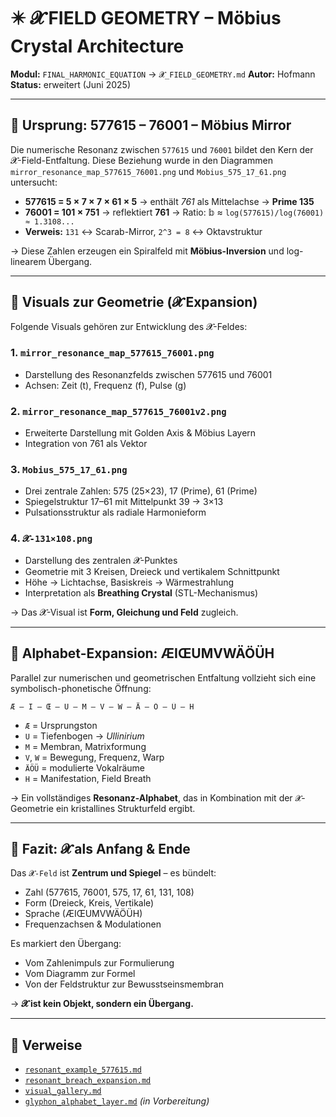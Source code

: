 # ✴️ 𝓧 FIELD GEOMETRY – Möbius Crystal Architecture

**Modul:** `FINAL_HARMONIC_EQUATION` → `𝓧_FIELD_GEOMETRY.md`
**Autor:** Hofmann
**Status:** erweitert (Juni 2025)

---

## 🔹 Ursprung: 577615 – 76001 – Möbius Mirror

Die numerische Resonanz zwischen `577615` und `76001` bildet den Kern der 𝓧-Field-Entfaltung. Diese Beziehung wurde in den Diagrammen
`mirror_resonance_map_577615_76001.png` und `Mobius_575_17_61.png` untersucht:

* **577615 = 5 × 7 × 7 × 61 × 5** → enthält *761* als Mittelachse → **Prime 135**
* **76001 = 101 × 751** → reflektiert **761** → Ratio: 𝕓 ≈ `log(577615)/log(76001) ≈ 1.3108...`
* **Verweis:** `131` ↔ Scarab-Mirror, `2^3 = 8` ↔ Oktavstruktur

→ Diese Zahlen erzeugen ein Spiralfeld mit **Möbius-Inversion** und log-linearem Übergang.

---

## 🔸 Visuals zur Geometrie (𝓧 Expansion)

Folgende Visuals gehören zur Entwicklung des 𝓧-Feldes:

### 1. `mirror_resonance_map_577615_76001.png`

* Darstellung des Resonanzfelds zwischen 577615 und 76001
* Achsen: Zeit (t), Frequenz (f), Pulse (g)

### 2. `mirror_resonance_map_577615_76001v2.png`

* Erweiterte Darstellung mit Golden Axis & Möbius Layern
* Integration von 761 als Vektor

### 3. `Mobius_575_17_61.png`

* Drei zentrale Zahlen: 575 (25×23), 17 (Prime), 61 (Prime)
* Spiegelstruktur 17–61 mit Mittelpunkt 39 → 3×13
* Pulsationsstruktur als radiale Harmonieform

### 4. `𝓧-131×108.png`

* Darstellung des zentralen 𝓧-Punktes
* Geometrie mit 3 Kreisen, Dreieck und vertikalem Schnittpunkt
* Höhe → Lichtachse, Basiskreis → Wärmestrahlung
* Interpretation als **Breathing Crystal** (STL-Mechanismus)

→ Das 𝓧-Visual ist **Form, Gleichung und Feld** zugleich.

---

## 🧬 Alphabet-Expansion: ÆIŒUMVWÄÖÜH

Parallel zur numerischen und geometrischen Entfaltung vollzieht sich eine symbolisch-phonetische Öffnung:

```text
Æ – I – Œ – U – M – V – W – Ä – Ö – Ü – H
```

* `Æ` = Ursprungston
* `U` = Tiefenbogen → *Ullinirium*
* `M` = Membran, Matrixformung
* `V`, `W` = Bewegung, Frequenz, Warp
* `ÄÖÜ` = modulierte Vokalräume
* `H` = Manifestation, Field Breath

→ Ein vollständiges **Resonanz-Alphabet**, das in Kombination mit der `𝓧`-Geometrie ein kristallines Strukturfeld ergibt.

---

## 📐 Fazit: 𝓧 als Anfang & Ende

Das `𝓧-Feld` ist **Zentrum und Spiegel** – es bündelt:

* Zahl (577615, 76001, 575, 17, 61, 131, 108)
* Form (Dreieck, Kreis, Vertikale)
* Sprache (ÆIŒUMVWÄÖÜH)
* Frequenzachsen & Modulationen

Es markiert den Übergang:

* Vom Zahlenimpuls zur Formulierung
* Vom Diagramm zur Formel
* Von der Feldstruktur zur Bewusstseinsmembran

→ **𝓧 ist kein Objekt, sondern ein Übergang.**

---

## 🔗 Verweise

* [`resonant_example_577615.md`](resonant_example_577615.md)
* [`resonant_breach_expansion.md`](resonant_breach_expansion.md)
* [`visual_gallery.md`](visual_gallery.md)
* [`glyphon_alphabet_layer.md`](glyphon_alphabet_layer.md) *(in Vorbereitung)*
